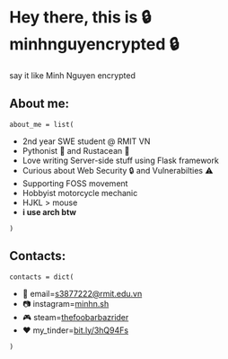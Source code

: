 # Hey there, this is 🔒 minhnguyencrypted 🔒
say it like Minh Nguyen encrypted

## About me:
`about_me = list(`

- 2nd year SWE student @ RMIT VN
- Pythonist 🐍 and Rustacean 🦀
- Love writing Server-side stuff using Flask framework
- Curious about Web Security 🔒 and Vulnerabilties ⚠️
- Supporting FOSS movement
- Hobbyist motorcycle mechanic 
- HJKL > mouse
- **i use arch btw**
 
`)`

## Contacts:
`contacts = dict(`

- 📧 email=[s3877222@rmit.edu.vn](mailto:s3877222@rmit.edu.vn) 
- 📷 instagram=[minhn.sh](https://instagram.com/minhn.sh/)
- 🎮 steam=[thefoobarbazrider](https://steamcommunity.com/profiles/76561198360118104)
- ❤️ my_tinder=[bit.ly/3hQ94Fs](https://bit.ly/3hQ94Fs)

`)`
